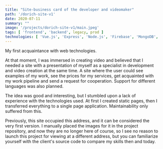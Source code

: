 ```yaml
---
title: "Site-business card of the developer and videomaker"
path: '/dorich-site-v1'
date: 2020-07-11
summary: ""
image: '/projects/dorich-site-v1/main.jpeg'
tags: [ 'frontend', 'backend', legacy, prod ]
technologies: [ 'Vue.js', 'Express', 'Node.js', 'Firebase', 'MongoDB', Mongoose]
---
```

My first acquaintance with web technologies.

At that moment, I was immersed in creating video and believed that I needed a site with a presentation of myself as a specialist in development and video creation at the same time. A site where the user could see examples of my work, see the prices for my services, get acquainted with my work pipeline and send a request for cooperation. Support for different languages was also planned.

The idea was good and interesting, but I stumbled upon a lack of experience with the technologies used. At first I created static pages, then I transferred everything to a single page application. Maintainability only suffered from this.

Previously, this site occupied this address, and it can be considered the very first version. I manually placed the images for it in the project repository, and now they are no longer here of course, so I see no reason to launch this project for viewing at a different address, but you can familiarize yourself with the client's source code to compare my skills then and today.